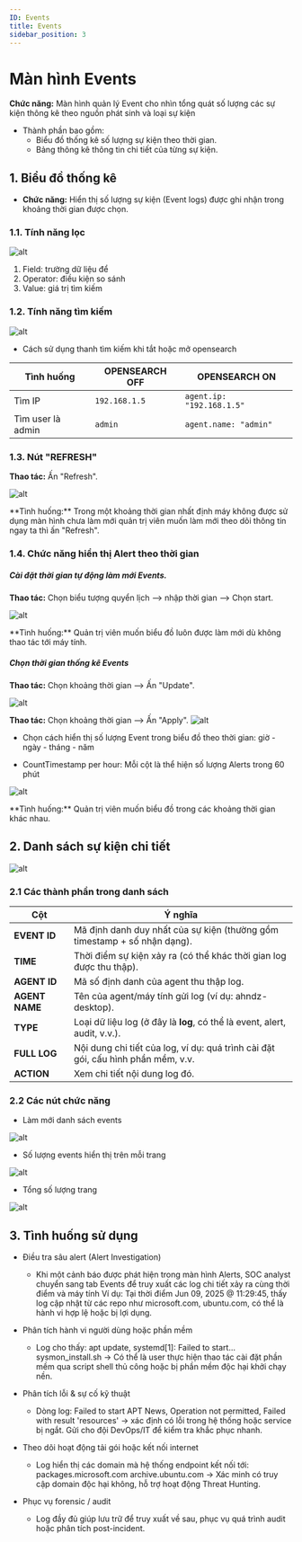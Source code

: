```yaml
---
ID: Events
title: Events
sidebar_position: 3
---
```


# Màn hình Events

**Chức năng:** Màn hình quản lý Event cho nhìn tổng quát số lượng các sự kiện thông kê theo nguồn phát sinh và loại sự kiện
- Thành phần bao gồm: 
    + Biểu đồ thống kê số lượng sự kiện theo thời gian.
    + Bảng thông kê thông tin chi tiết của từng sự kiện.

## 1. Biểu đồ thống kê

- **Chức năng:** Hiển thị số lượng sự kiện (Event logs) được ghi nhận trong khoảng thời gian được chọn.

### 1.1. Tính năng lọc

![alt](/img/event-filter.png)

1. Field: trường dữ liệu để 
2. Operator: điều kiện so sánh
3. Value: giá trị tìm kiếm

### 1.2. Tính năng tìm kiếm

![alt](/img/events-opensearch.png)

- Cách sử dụng thanh tìm kiếm khi tắt hoặc mở opensearch

| Tình huống                             | OPENSEARCH OFF | OPENSEARCH ON                                          |
| -------------------------------------- | -------------- | -------------------------------------------------------|
| Tìm IP                                 | `192.168.1.5`  | `agent.ip: "192.168.1.5"`                              |
| Tìm user là admin                      | `admin`        | `agent.name: "admin"`                                  |

### 1.3. Nút "REFRESH" 

**Thao tác:** Ấn "Refresh".

![alt](/img/eventchartartrefresh.png)

<p> **Tình huống:** Trong một khoảng thời gian nhất định máy không được sử dụng màn hình chưa làm mới quản trị viên muốn làm mới theo dõi thông tin ngay ta thì ấn "Refresh".</p>

### 1.4. Chức năng hiển thị Alert theo thời gian
##### Cài đặt thời gian tự động làm mới Events.
**Thao tác:** Chọn biểu tượng quyển lịch --> nhập thời gian --> Chọn start.

![alt](/img/timerefreshevent.png)

<p> **Tình huống:** Quản trị viên muốn biểu đồ luôn được làm mới dù không thao tác tới máy tính.</p>

##### Chọn thời gian thống kê Events
**Thao tác:** Chọn khoảng thời gian --> Ấn "Update".

![alt](/img/selecttimeevents.png)

**Thao tác:** Chọn khoảng thời gian --> Ấn "Apply".
![alt](/img/QuichSelectTimeAlert.png)

* Chọn cách hiển thị số lượng Event trong biểu đồ theo thời gian: giờ - ngày - tháng - năm
- CountTimestamp per hour: Mỗi cột là thể hiện số lượng Alerts trong 60 phút

![alt](/img/eventstimestamp.png)

<p> **Tình huống:** Quản trị viên muốn biểu đồ trong các khoảng thời gian khác nhau.</p>

## 2. Danh sách sự kiện chi tiết

![alt](/img/eventdetial.png)

### 2.1 Các thành phần trong danh sách

| **Cột**        | **Ý nghĩa**                                                                      |
| -------------- | -------------------------------------------------------------------------------- |
| **EVENT ID**   | Mã định danh duy nhất của sự kiện (thường gồm timestamp + số nhận dạng).         |
| **TIME**       | Thời điểm sự kiện xảy ra (có thể khác thời gian log được thu thập).              |
| **AGENT ID**   | Mã số định danh của agent thu thập log.                                          |
| **AGENT NAME** | Tên của agent/máy tính gửi log (ví dụ: ahndz-desktop).                           |
| **TYPE**       | Loại dữ liệu log (ở đây là **log**, có thể là event, alert, audit, v.v.).        |
| **FULL LOG**   | Nội dung chi tiết của log, ví dụ: quá trình cài đặt gói, cấu hình phần mềm, v.v. |
| **ACTION**     | Xem chi tiết nội dung log đó.                                                    |

### 2.2 Các nút chức năng

- Làm mới danh sách events

![alt](/img/eventrefreshdetail.png)

- Số lượng events hiển thị trên mỗi trang

![alt](/img/eventseachpage.png)

- Tổng số lượng trang

![alt](/img/eventcountpage.png)

## 3. Tình huống sử dụng
- Điều tra sâu alert (Alert Investigation)
    + Khi một cảnh báo được phát hiện trong màn hình Alerts, SOC analyst chuyển sang tab Events để truy xuất các log chi tiết xảy ra cùng thời điểm và máy tính Ví dụ: Tại thời điểm Jun 09, 2025 @ 11:29:45, thấy log cập nhật từ các repo như microsoft.com, ubuntu.com, có thể là hành vi hợp lệ hoặc bị lợi dụng.

- Phân tích hành vi người dùng hoặc phần mềm
    + Log cho thấy: apt update, systemd[1]: Failed to start... sysmon_install.sh → Có thể là user thực hiện thao tác cài đặt phần mềm qua script shell thủ công hoặc bị phần mềm độc hại khởi chạy nền.

- Phân tích lỗi & sự cố kỹ thuật
    + Dòng log: Failed to start APT News, Operation not permitted, Failed with result 'resources' → xác định có lỗi trong hệ thống hoặc service bị ngắt. Gửi cho đội DevOps/IT để kiểm tra khắc phục nhanh.

- Theo dõi hoạt động tải gói hoặc kết nối internet
    + Log hiển thị các domain mà hệ thống endpoint kết nối tới: packages.microsoft.com archive.ubuntu.com → Xác minh có truy cập domain độc hại không, hỗ trợ hoạt động Threat Hunting.

- Phục vụ forensic / audit
    + Log đầy đủ giúp lưu trữ để truy xuất về sau, phục vụ quá trình audit hoặc phân tích post-incident.